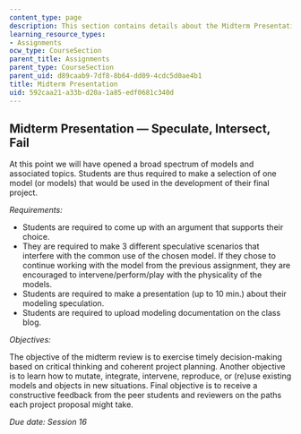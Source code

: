 ```yaml
---
content_type: page
description: This section contains details about the Midterm Presentation.
learning_resource_types:
- Assignments
ocw_type: CourseSection
parent_title: Assignments
parent_type: CourseSection
parent_uid: d89caab9-7df8-8b64-dd09-4cdc5d0ae4b1
title: Midterm Presentation
uid: 592caa21-a33b-d20a-1a85-edf0681c340d
---
```


Midterm Presentation — Speculate, Intersect, Fail
-------------------------------------------------

At this point we will have opened a broad spectrum of models and associated topics. Students are thus required to make a selection of one model (or models) that would be used in the development of their final project.

_Requirements:_

*   Students are required to come up with an argument that supports their choice.
*   They are required to make 3 different speculative scenarios that interfere with the common use of the chosen model. If they chose to continue working with the model from the previous assignment, they are encouraged to intervene/perform/play with the physicality of the models.
*   Students are required to make a presentation (up to 10 min.) about their modeling speculation.
*   Students are required to upload modeling documentation on the class blog.

_Objectives:_

The objective of the midterm review is to exercise timely decision-making based on critical thinking and coherent project planning. Another objective is to learn how to mutate, integrate, intervene, reproduce, or (re)use existing models and objects in new situations. Final objective is to receive a constructive feedback from the peer students and reviewers on the paths each project proposal might take.

_Due date: Session 16_